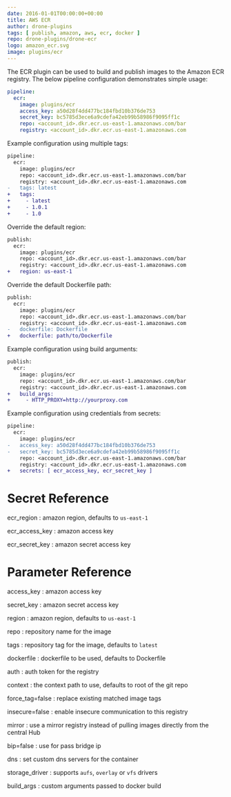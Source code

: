 ```yaml
---
date: 2016-01-01T00:00:00+00:00
title: AWS ECR
author: drone-plugins
tags: [ publish, amazon, aws, ecr, docker ]
repo: drone-plugins/drone-ecr
logo: amazon_ecr.svg
image: plugins/ecr
---
```


The ECR plugin can be used to build and publish images to the Amazon ECR registry. The below pipeline configuration demonstrates simple usage:

```yaml
pipeline:
  ecr:
    image: plugins/ecr
    access_key: a50d28f4dd477bc184fbd10b376de753
    secret_key: bc5785d3ece6a9cdefa42eb99b58986f9095ff1c
    repo: <account_id>.dkr.ecr.us-east-1.amazonaws.com/bar
    registry: <account_id>.dkr.ecr.us-east-1.amazonaws.com
```

Example configuration using multiple tags:

```diff
pipeline:
  ecr:
    image: plugins/ecr
    repo: <account_id>.dkr.ecr.us-east-1.amazonaws.com/bar
    registry: <account_id>.dkr.ecr.us-east-1.amazonaws.com
-   tags: latest
+   tags:
+     - latest
+     - 1.0.1
+     - 1.0
```

Override the default region:

```diff
publish:
  ecr:
    image: plugins/ecr
    repo: <account_id>.dkr.ecr.us-east-1.amazonaws.com/bar
    registry: <account_id>.dkr.ecr.us-east-1.amazonaws.com
+   region: us-east-1
```

Override the default Dockerfile path:

```diff
publish:
  ecr:
    image: plugins/ecr
    repo: <account_id>.dkr.ecr.us-east-1.amazonaws.com/bar
    registry: <account_id>.dkr.ecr.us-east-1.amazonaws.com
-   dockerfile: Dockerfile
+   dockerfile: path/to/Dockerfile
```

Example configuration using build arguments:

```diff
publish:
  ecr:
    image: plugins/ecr
    repo: <account_id>.dkr.ecr.us-east-1.amazonaws.com/bar
    registry: <account_id>.dkr.ecr.us-east-1.amazonaws.com
+   build_args:
+     - HTTP_PROXY=http://yourproxy.com
```

Example configuration using credentials from secrets:

```diff
pipeline:
  ecr:
    image: plugins/ecr
-   access_key: a50d28f4dd477bc184fbd10b376de753
-   secret_key: bc5785d3ece6a9cdefa42eb99b58986f9095ff1c
    repo: <account_id>.dkr.ecr.us-east-1.amazonaws.com/bar
    registry: <account_id>.dkr.ecr.us-east-1.amazonaws.com
+   secrets: [ ecr_access_key, ecr_secret_key ]
```

# Secret Reference

ecr_region
: amazon region, defaults to `us-east-1`

ecr_access_key
: amazon access key

ecr_secret_key
: amazon secret access key

# Parameter Reference

access_key
: amazon access key

secret_key
: amazon secret access key

region
: amazon region, defaults to `us-east-1`

repo
: repository name for the image

tags
: repository tag for the image, defaults to `latest`

dockerfile
: dockerfile to be used, defaults to Dockerfile

auth
: auth token for the registry

context
: the context path to use, defaults to root of the git repo

force_tag=false
: replace existing matched image tags

insecure=false
: enable insecure communication to this registry

mirror
: use a mirror registry instead of pulling images directly from the central Hub

bip=false
: use for pass bridge ip

dns
: set custom dns servers for the container

storage_driver
: supports `aufs`, `overlay` or `vfs` drivers

build_args
: custom arguments passed to docker build
